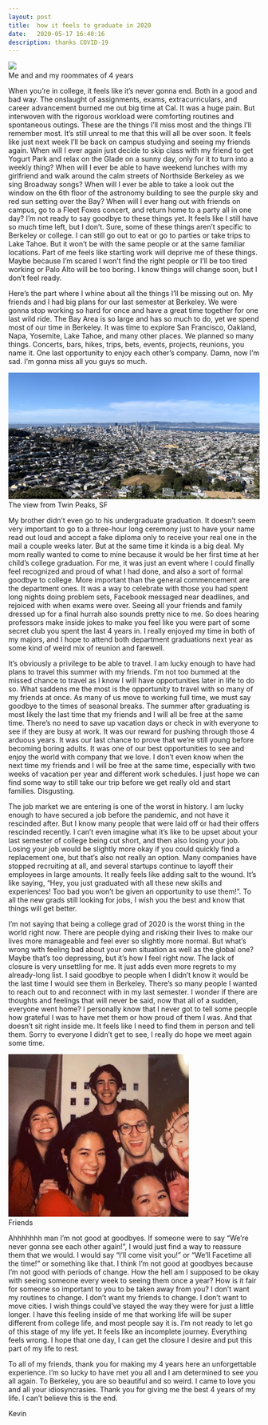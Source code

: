 ```yaml
---
layout: post
title:  how it feels to graduate in 2020
date:   2020-05-17 16:40:16
description: thanks COVID-19
---
```

<img class="col three" src="/img/grad.JPG">
<div class="col three caption">
Me and and my roommates of 4 years
</div>

When you’re in college, it feels like it’s never gonna end. Both in a good and bad way.  The onslaught of assignments, exams, extracurriculars, and career advancement burned me out big time at Cal. It was a huge pain. But interwoven with the rigorous workload were comforting routines and spontaneous outings. These are the things I’ll miss most and the things I’ll remember most. It’s still unreal to me that this will all be over soon. It feels like just next week I’ll be back on campus studying and seeing my friends again. When will I ever again just decide to skip class with my friend to get Yogurt Park and relax on the Glade on a sunny day, only for it to turn into a weekly thing? When will I ever be able to have weekend lunches with my girlfriend and walk around the calm streets of Northside Berkeley as we sing Broadway songs? When will I ever be able to take a look out the window on the 6th floor of the astronomy building to see the purple sky and red sun setting over the Bay? When will I ever hang out with friends on campus, go to a Fleet Foxes concert, and return home to a party all in one day? I’m not ready to say goodbye to these things yet. It feels like I still have so much time left, but I don’t. Sure, some of these things aren’t specific to Berkeley or college. I can still go out to eat or go to parties or take trips to Lake Tahoe. But it won’t be with the same people or at the same familiar locations. Part of me feels like starting work will deprive me of these things. Maybe because I’m scared I won’t find the right people or I’ll be too tired working or Palo Alto will be too boring. I know things will change soon, but I don’t feel ready.

Here’s the part where I whine about all the things I’ll be missing out on. My friends and I had big plans for our last semester at Berkeley. We were gonna stop working so hard for once and have a great time together for one last wild ride. The Bay Area is so large and has so much to do, yet we spend most of our time in Berkeley. It was time to explore San Francisco, Oakland, Napa, Yosemite, Lake Tahoe, and many other places. We planned so many things. Concerts, bars, hikes, trips, bets, events, projects, reunions, you name it. One last opportunity to enjoy each other’s company. Damn, now I’m sad. I’m gonna miss all you guys so much. 

<img class="col three" src="/img/sf.jpg">
<div class="col three caption">
The view from Twin Peaks, SF
</div>

My brother didn’t even go to his undergraduate graduation. It doesn’t seem very important to go to a three-hour long ceremony just to have your name read out loud and accept a fake diploma only to receive your real one in the mail a couple weeks later. But at the same time it kinda is a big deal. My mom really wanted to come to mine because it would be her first time at her child’s college graduation. For me, it was just an event where I could finally feel recognized and proud of what I had done, and also a sort of formal goodbye to college. More important than the general commencement are the department ones. It was a way to celebrate with those you had spent long nights doing problem sets, Facebook messaged near deadlines, and rejoiced with when exams were over. Seeing all your friends and family dressed up for a final hurrah also sounds pretty nice to me. So does hearing professors make inside jokes to make you feel like you were part of some secret club you spent the last 4 years in. I really enjoyed my time in both of my majors, and I hope to attend both department graduations next year as some kind of weird mix of reunion and farewell.

It’s obviously a privilege to be able to travel. I am lucky enough to have had plans to travel this summer with my friends. I’m not too bummed at the missed chance to travel as I know I will have opportunities later in life to do so. What saddens me the most is the opportunity to travel with so many of my friends at once. As many of us move to working full time, we must say goodbye to the times of seasonal breaks. The summer after graduating is most likely the last time that my friends and I will all be free at the same time. There’s no need to save up vacation days or check in with everyone to see if they are busy at work. It was our reward for pushing through those 4 arduous years. It was our last chance to prove that we’re still young before becoming boring adults. It was one of our best opportunities to see and enjoy the world with company that we love. I don’t even know when the next time my friends and I will be free at the same time, especially with two weeks of vacation per year and different work schedules. I just hope we can find some way to still take our trip before we get really old and start families. Disgusting.

The job market we are entering is one of the worst in history. I am lucky enough to have secured a job before the pandemic, and not have it rescinded after. But I know many people that were laid off or had their offers rescinded recently. I can’t even imagine what it’s like to be upset about your last semester of college being cut short, and then also losing your job. Losing your job would be slightly more okay if you could quickly find a replacement one, but that’s also not really an option. Many companies have stopped recruiting at all, and several startups continue to layoff their employees in large amounts. It really feels like adding salt to the wound. It’s like saying, “Hey, you just graduated with all these new skills and experiences! Too bad you won’t be given an opportunity to use them!”. To all the new grads still looking for jobs, I wish you the best and know that things will get better.

I’m not saying that being a college grad of 2020 is the worst thing in the world right now. There are people dying and risking their lives to make our lives more manageable and feel ever so slightly more normal. But what’s wrong with feeling bad about your own situation as well as the global one? Maybe that’s too depressing, but it’s how I feel right now. The lack of closure is very unsettling for me. It just adds even more regrets to my already-long list. I said goodbye to people when I didn’t know it would be the last time I would see them in Berkeley. There’s so many people I wanted to reach out to and reconnect with in my last semester. I wonder if there are thoughts and feelings that will never be said, now that all of a sudden, everyone went home? I personally know that I never got to tell some people how grateful I was to have met them or how proud of them I was. And that doesn’t sit right inside me. It feels like I need to find them in person and tell them. Sorry to everyone I didn’t get to see, I really do hope we meet again some time.

<img class="col three" src="/img/friends.JPG">
<div class="col three caption">
Friends
</div>

Ahhhhhhh man I’m not good at goodbyes. If someone were to say “We’re never gonna see each other again!”, I would just find a way to reassure them that we would. I would say “I’ll come visit you!” or “We’ll Facetime all the time!” or something like that. I think I’m not good at goodbyes because I’m not good with periods of change. How the hell am I supposed to be okay with seeing someone every week to seeing them once a year? How is it fair for someone so important to you to be taken away from you? I don’t want my routines to change. I don’t want my friends to change. I don’t want to move cities. I wish things could’ve stayed the way they were for just a little longer. I have this feeling inside of me that working life will be super different from college life, and most people say it is. I’m not ready to let go of this stage of my life yet. It feels like an incomplete journey. Everything feels wrong. I hope that one day, I can get the closure I desire and put this part of my life to rest.

To all of my friends, thank you for making my 4 years here an unforgettable experience. I’m so lucky to have met you all and I am determined to see you all again. To Berkeley, you are so beautiful and so weird. I came to love you and all your idiosyncrasies. Thank you for giving me the best 4 years of my life. I can’t believe this is the end. 

Kevin
